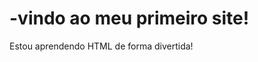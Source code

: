 <!DOCTYPE html>
<html> 
    <head>
          <meta charset="UTF-8">
          <title>Minha Primeira Página</title>
    </head>
    <body>
        <h1>-vindo ao meu primeiro site!</h1>
        <p>Estou aprendendo HTML de forma divertida!</p>
    </body>
</html>
